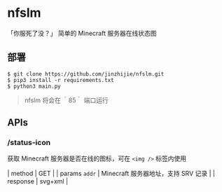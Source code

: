 # nfslm
「你服死了没？」 简单的 Minecraft 服务器在线状态图

## 部署
``` shell
$ git clone https://github.com/jinzhijie/nfslm.git
$ pip3 install -r requirements.txt
$ python3 main.py
```

> nfslm 将会在 ｀85｀ 端口运行

## APIs
### /status-icon
获取 Minecraft 服务器是否在线的图标，可在 `<img />` 标签内使用

| method | GET |
| params `addr` | Minecraft 服务器地址，支持 SRV 记录 |
| response | svg+xml |
